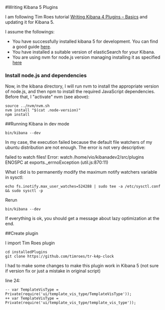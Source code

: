 #Writing Kibana 5 Plugins

I am following Tim Roes tutorial [Writing Kibana 4 Plugins – Basics](https://www.timroes.de/2015/12/02/writing-kibana-4-plugins-basics/) and updating it for Kibana 5.

I assume the followings:
* You have successfully installed kibana 5 for development. You can find a good guide [here](https://github.com/jgbarah/Notes/blob/master/kibana-devel.md).
* You have installed a suitable version of elasticSearch for your Kibana.
* You are using nvm for node.js version managing installing it as specified [here](https://github.com/jgbarah/Notes/blob/master/kibana-devel.md#install-the-nvm-tool)

### Install node.js and dependencies

Now, in the kibana directory, I will run nvm to install the appropriate version of node.js, and then npm to install the required JavaScript dependencies. Before that, I "activate" nvm (see above):

```
source ../nvm/nvm.sh
nvm install "$(cat .node-version)"
npm install
```


##Running Kibana in dev mode
```
bin/kibana --dev
```

In my case, the execution failed because the default file watchers of my ubuntu distribution are not enough. The error is not very descriptive:

 failed to watch files!  Error: watch /home/vio/kibanadev2/src/plugins ENOSPC
    at exports._errnoException (util.js:870:11)

What I did is to permanently modify the maximum notify watchers variable in sysctl:

```
echo fs.inotify.max_user_watches=524288 | sudo tee -a /etc/sysctl.conf && sudo sysctl -p
```

Rerun
```
bin/kibana --dev
```

If everything is ok, you should get a message about lazy optimization at the end.


##Create plugin

I import Tim Roes plugin
```
cd installedPlugins
git clone https://github.com/timroes/tr-k4p-clock
```
I had to make some changes to make this plugin work in Kibana 5 (not sure if version fix or just a mistake in original script)

line 24:
```
-- var TemplateVisType = Private(require('ui/template_vis_type/TemplateVisType'));
++ var TemplateVisType = Private(require('ui/template_vis_type/template_vis_type'));
```



